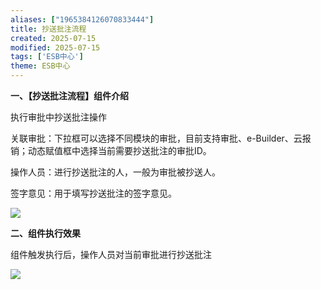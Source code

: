 ```yaml
---
aliases: ["1965384126070833444"]
title: 抄送批注流程
created: 2025-07-15
modified: 2025-07-15
tags: ['ESB中心']
theme: ESB中心
---
```


**一、【抄送批注流程】组件介绍**

执行审批中抄送批注操作

关联审批：下拉框可以选择不同模块的审批，目前支持审批、e-Builder、云报销；动态赋值框中选择当前需要抄送批注的审批ID。

操作人员：进行抄送批注的人，一般为审批被抄送人。

签字意见：用于填写抄送批注的签字意见。

![](6583b8af336d2d11cf1235e8b9e61970.jpg)

**二、组件执行效果**

组件触发执行后，操作人员对当前审批进行抄送批注

![](8a8cf722c08c3f5ff4e13c89ac16576b.jpg)